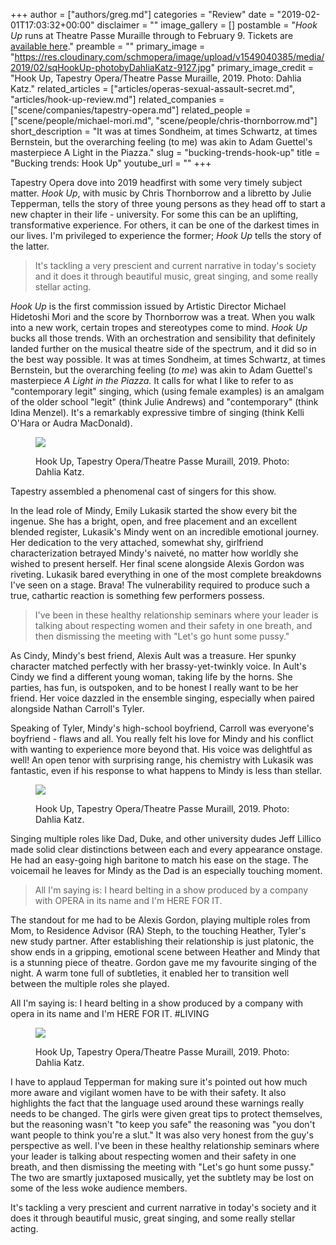 +++
author = ["authors/greg.md"]
categories = "Review"
date = "2019-02-01T17:03:32+00:00"
disclaimer = ""
image_gallery = []
postamble = "_Hook Up_ runs at Theatre Passe Muraille through to February 9. Tickets are [available here](https://tapestryopera.com/hook-up/)."
preamble = ""
primary_image = "https://res.cloudinary.com/schmopera/image/upload/v1549040385/media/2019/02/sqHookUp-photobyDahliaKatz-9127.jpg"
primary_image_credit = "Hook Up, Tapestry Opera/Theatre Passe Muraille, 2019. Photo: Dahlia Katz."
related_articles = ["articles/operas-sexual-assault-secret.md", "articles/hook-up-review.md"]
related_companies = ["scene/companies/tapestry-opera.md"]
related_people = ["scene/people/michael-mori.md", "scene/people/chris-thornborrow.md"]
short_description = "It was at times Sondheim, at times Schwartz, at times Bernstein, but the overarching feeling (to me) was akin to Adam Guettel's masterpiece A Light in the Piazza."
slug = "bucking-trends-hook-up"
title = "Bucking trends: Hook Up"
youtube_url = ""
+++

Tapestry Opera dove into 2019 headfirst with some very timely subject matter. _Hook Up_, with music by Chris Thornborrow and a libretto by Julie Tepperman, tells the story of three young persons as they head off to start a new chapter in their life - university. For some this can be an uplifting, transformative experience. For others, it can be one of the darkest times in our lives. I'm privileged to experience the former; _Hook Up_ tells the story of the latter.

> It's tackling a very prescient and current narrative in today's society and it does it through beautiful music, great singing, and some really stellar acting.

_Hook Up_ is the first commission issued by Artistic Director Michael Hidetoshi Mori and the score by Thornborrow was a treat. When you walk into a new work, certain tropes and stereotypes come to mind. _Hook Up_ bucks all those trends. With an orchestration and sensibility that definitely landed further on the musical theatre side of the spectrum, and it did so in the best way possible. It was at times Sondheim, at times Schwartz, at times Bernstein, but the overarching feeling (_to me_) was akin to Adam Guettel's masterpiece _A Light in the Piazza._ It calls for what I like to refer to as "contemporary legit" singing, which (using female examples) is an amalgam of the older school "legit" (think Julie Andrews) and "contemporary" (think Idina Menzel). It's a remarkably expressive timbre of singing (think Kelli O'Hara or Audra MacDonald).

<figure data-type="image">

![](https://res.cloudinary.com/schmopera/image/upload/v1549040600/media/2019/02/HookUp-photobyDahliaKatz-9188.jpg)

<figcaption>Hook Up, Tapestry Opera/Theatre Passe Muraill, 2019. Photo: Dahlia Katz.</figcaption>

</figure>

Tapestry assembled a phenomenal cast of singers for this show.

In the lead role of Mindy, Emily Lukasik started the show every bit the ingenue. She has a bright, open, and free placement and an excellent blended register, Lukasik's Mindy went on an incredible emotional journey. Her dedication to the very attached, somewhat shy, girlfriend characterization betrayed Mindy's naiveté, no matter how worldly she wished to present herself. Her final scene alongside Alexis Gordon was riveting. Lukasik bared everything in one of the most complete breakdowns I've seen on a stage. Brava! The vulnerability required to produce such a true, cathartic reaction is something few performers possess.

> I've been in these healthy relationship seminars where your leader is talking about respecting women and their safety in one breath, and then dismissing the meeting with "Let's go hunt some pussy."

As Cindy, Mindy's best friend, Alexis Ault was a treasure. Her spunky character matched perfectly with her brassy-yet-twinkly voice. In Ault's Cindy we find a different young woman, taking life by the horns. She parties, has fun, is outspoken, and to be honest I really want to be her friend. Her voice dazzled in the ensemble singing, especially when paired alongside Nathan Carroll's Tyler.

Speaking of Tyler, Mindy's high-school boyfriend, Carroll was everyone's boyfriend - flaws and all. You really felt his love for Mindy and his conflict with wanting to experience more beyond that. His voice was delightful as well! An open tenor with surprising range, his chemistry with Lukasik was fantastic, even if his response to what happens to Mindy is less than stellar.

<figure data-type="image">

![](https://res.cloudinary.com/schmopera/image/upload/v1549040547/media/2019/02/HookUp-photobyDahliaKatz-8973.jpg)

<figcaption>Hook Up, Tapestry Opera/Theatre Passe Muraill, 2019. Photo: Dahlia Katz.</figcaption>

</figure>

Singing multiple roles like Dad, Duke, and other university dudes Jeff Lillico made solid clear distinctions between each and every appearance onstage. He had an easy-going high baritone to match his ease on the stage. The voicemail he leaves for Mindy as the Dad is an especially touching moment.

> All I'm saying is: I heard belting in a show produced by a company with OPERA in its name and I'm HERE FOR IT.

The standout for me had to be Alexis Gordon, playing multiple roles from Mom, to Residence Advisor (RA) Steph, to the touching Heather, Tyler's new study partner. After establishing their relationship is just platonic, the show ends in a gripping, emotional scene between Heather and Mindy that is a stunning piece of theatre. Gordon gave me my favourite singing of the night. A warm tone full of subtleties, it enabled her to transition well between the multiple roles she played.

All I'm saying is: I heard belting in a show produced by a company with opera in its name and I'm HERE FOR IT. #LIVING

<figure data-type="image">

![](https://res.cloudinary.com/schmopera/image/upload/v1549040493/media/2019/02/HookUp-photobyDahliaKatz-8889.jpg)

<figcaption>Hook Up, Tapestry Opera/Theatre Passe Muraill, 2019. Photo: Dahlia Katz.</figcaption>

</figure>

I have to applaud Tepperman for making sure it's pointed out how much more aware and vigilant women have to be with their safety. It also highlights the fact that the language used around these warnings really needs to be changed. The girls were given great tips to protect themselves, but the reasoning wasn't "to keep you safe" the reasoning was "you don't want people to think you're a slut." It was also very honest from the guy's perspective as well. I've been in these healthy relationship seminars where your leader is talking about respecting women and their safety in one breath, and then dismissing the meeting with "Let's go hunt some pussy." The two are smartly juxtaposed musically, yet the subtlety may be lost on some of the less woke audience members.

It's tackling a very prescient and current narrative in today's society and it does it through beautiful music, great singing, and some really stellar acting.